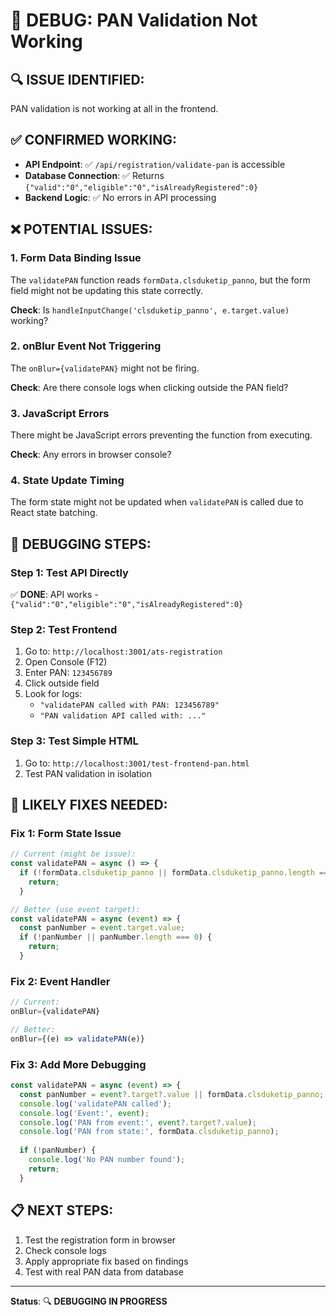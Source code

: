 # 🐛 DEBUG: PAN Validation Not Working

## 🔍 **ISSUE IDENTIFIED:**
PAN validation is not working at all in the frontend.

## ✅ **CONFIRMED WORKING:**
- **API Endpoint**: ✅ `/api/registration/validate-pan` is accessible
- **Database Connection**: ✅ Returns `{"valid":"0","eligible":"0","isAlreadyRegistered":0}`
- **Backend Logic**: ✅ No errors in API processing

## ❌ **POTENTIAL ISSUES:**

### **1. Form Data Binding Issue**
The `validatePAN` function reads `formData.clsduketip_panno`, but the form field might not be updating this state correctly.

**Check**: Is `handleInputChange('clsduketip_panno', e.target.value)` working?

### **2. onBlur Event Not Triggering**
The `onBlur={validatePAN}` might not be firing.

**Check**: Are there console logs when clicking outside the PAN field?

### **3. JavaScript Errors**
There might be JavaScript errors preventing the function from executing.

**Check**: Any errors in browser console?

### **4. State Update Timing**
The form state might not be updated when `validatePAN` is called due to React state batching.

## 🔧 **DEBUGGING STEPS:**

### **Step 1: Test API Directly**
✅ **DONE**: API works - `{"valid":"0","eligible":"0","isAlreadyRegistered":0}`

### **Step 2: Test Frontend**
1. Go to: `http://localhost:3001/ats-registration`
2. Open Console (F12)
3. Enter PAN: `123456789`
4. Click outside field
5. Look for logs:
   - `"validatePAN called with PAN: 123456789"`
   - `"PAN validation API called with: ..."`

### **Step 3: Test Simple HTML**
1. Go to: `http://localhost:3001/test-frontend-pan.html`
2. Test PAN validation in isolation

## 🚨 **LIKELY FIXES NEEDED:**

### **Fix 1: Form State Issue**
```typescript
// Current (might be issue):
const validatePAN = async () => {
  if (!formData.clsduketip_panno || formData.clsduketip_panno.length === 0) {
    return;
  }

// Better (use event target):
const validatePAN = async (event) => {
  const panNumber = event.target.value;
  if (!panNumber || panNumber.length === 0) {
    return;
  }
```

### **Fix 2: Event Handler**
```typescript
// Current:
onBlur={validatePAN}

// Better:
onBlur={(e) => validatePAN(e)}
```

### **Fix 3: Add More Debugging**
```typescript
const validatePAN = async (event) => {
  const panNumber = event?.target?.value || formData.clsduketip_panno;
  console.log('validatePAN called');
  console.log('Event:', event);
  console.log('PAN from event:', event?.target?.value);
  console.log('PAN from state:', formData.clsduketip_panno);
  
  if (!panNumber) {
    console.log('No PAN number found');
    return;
  }
```

## 📋 **NEXT STEPS:**
1. Test the registration form in browser
2. Check console logs
3. Apply appropriate fix based on findings
4. Test with real PAN data from database

---

**Status**: 🔍 **DEBUGGING IN PROGRESS**
